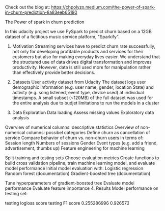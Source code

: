 
Check out the blog at: https://chpolyzo.medium.com/the-power-of-spark-in-churn-prediction-8a83eeb65190

The Power of spark in churn prediction

In this udacity project we use PySpark to predict churn based on a 12GB dataset of a fictitious music service platform, "Sparkify". 

1. Motivation
Streaming services have to predict churn rate successfully, not only for developing profitable products and services for their customers but also for making everyday lives easier. We understand that the structured use of data drives digital transformation and improves productivity. However, data is still used more for manipulation rather than effectively provide better decisions.
2. Datasets
User activity dataset from Udacity
The dataset logs user demographic information (e.g. user name, gender, location State) and activity (e.g. song listened, event type, device used) at individual timestamps.
A small subset (~120MB) of the full dataset was used for the entire analysis due to budjet limitations to run the models in a cluster

3. Data Exploration
Data loading
Assess missing values
Exploratory data analysis

Overview of numerical columns: descriptive statistics
Overview of non-numerical columns: possibel categories
Define churn as cancellation of service
Compare behavior of churn vs. non-churn users in terms of:
Session length
Numbers of sessions
Gender
Event types (e.g. add a friend, advertisement, thumbs up)
Feature engineering for machine learning


Split training and testing sets
Choose evaluation metrics
Create functions to build cross validation pipeline, train machine learning model, and evaluate model performance
Initial model evaluation with:
Logistic regression
Random forest (documentation)
Gradient-boosted tree (documentation)

Tune hyperparameters of gradient-boosted tree
Evaluate model performance
Evaluate feature importance
4. Results
Model performance on testing set:

testing logloss score	testing F1 score
0.255286996	0.926573
